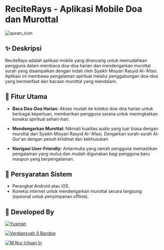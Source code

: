 

# ReciteRays - Aplikasi Mobile Doa dan Murottal

![quran_icon](https://github.com/yusmnn/reciterays/assets/76932249/0f3c9ba3-4a10-40d1-88ce-05a762a14bd8)


## ✨ Deskripsi

ReciteRays adalah aplikasi mobile yang dirancang untuk memudahkan pengguna dalam membaca doa-doa harian dan mendengarkan murottal surah yang disampaikan dengan indah oleh Syaikh Misyari Rasyid Al-'Afasi. Aplikasi ini membawa pengalaman spiritual melalui penggabungan doa-doa yang bermanfaat dan bacaan murottal yang mendalam.

## 💙 Fitur Utama

- **Baca Doa-Doa Harian:**
  Akses mudah ke koleksi doa-doa harian untuk berbagai keperluan, memberikan pengguna sarana untuk meningkatkan koneksi spiritual sehari-hari.

- **Mendengarkan Murottal:**
  Nikmati kualitas audio yang luar biasa dengan murottal dari Syaikh Misyari Rasyid Al-'Afasi. Dengarkan surah-surah Al-Qur'an dengan penuh khidmat dan kekhusukan.

- **Navigasi User-Friendly:**
  Antarmuka yang ramah pengguna memastikan pengalaman yang mulus dan mudah digunakan bagi pengguna baru maupun yang berpengalaman.

## 💫 Persyaratan Sistem

- Perangkat Android atau iOS.
- Koneksi internet untuk mendengarkan murottal secara langsung (opsional untuk penyimpanan offline).

## 🤖 Developed By

[![Yusman](https://img.shields.io/badge/Yusman-Profile-blue?style=flat-square&logo=github)](https://github.com/yusmnn)


[![Verdiansyah S Bandoe](https://img.shields.io/badge/Verdiansyah_S_Bandoe-Profile-blue?style=flat-square&logo=github)](https://github.com/Rhlverdi)


[![M Nur Ichsan In](https://img.shields.io/badge/M_Nur_Ichsan_In-Profile-blue?style=flat-square&logo=github)](https://github.com/nurzan1026)
